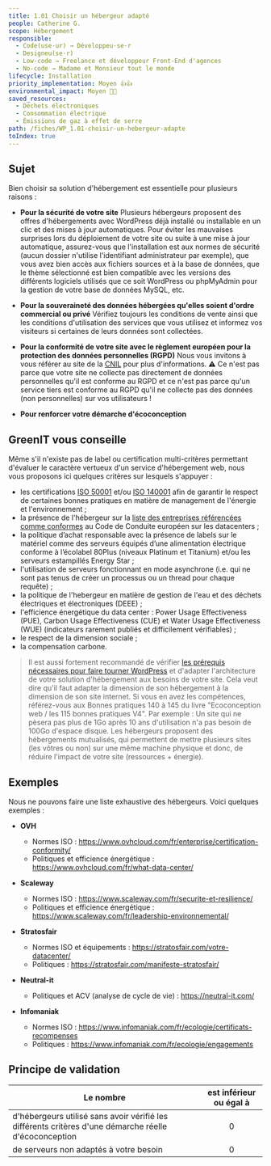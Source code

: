 ```yaml
---
title: 1.01 Choisir un hébergeur adapté
people: Catherine G.
scope: Hébergement
responsible:
  - Code(use·ur) → Développeu·se·r
  - Designeu(se·r)
  - Low-code → Freelance et développeur Front-End d'agences
  - No-code → Madame et Monsieur tout le monde
lifecycle: Installation
priority_implementation: Moyen 👍👍
environmental_impact: Moyen 🌱🌱
saved_resources:
  - Déchets électroniques
  - Consommation électrique
  - Émissions de gaz à effet de serre
path: /fiches/WP_1.01-choisir-un-hebergeur-adapte
toIndex: true
---
```


## Sujet

Bien choisir sa solution d'hébergement est essentielle pour plusieurs raisons :

- **Pour la sécurité de votre site** Plusieurs hébergeurs proposent des offres d'hébergements avec WordPress déjà installé ou installable en un clic et des mises à jour automatiques. Pour éviter les mauvaises surprises lors du déploiement de votre site ou suite à une mise à jour automatique, assurez-vous que l'installation est aux normes de sécurité (aucun dossier n'utilise l'identifiant administrateur par exemple), que vous avez bien accès aux fichiers sources et à la base de données, que le thème sélectionné est bien compatible avec les versions des différents logiciels utilisés que ce soit WordPress ou phpMyAdmin pour la gestion de votre base de données MySQL, etc.

- **Pour la souveraineté des données hébergées qu'elles soient d'ordre commercial ou privé** Vérifiez toujours les conditions de vente ainsi que les conditions d'utilisation des services que vous utilisez et informez vos visiteurs si certaines de leurs données sont collectées.

- **Pour la conformité de votre site avec le règlement européen pour la protection des données personnelles (RGPD)** Nous vous invitons à vous référer au site de la [CNIL](https://www.cnil.fr/) pour plus d'informations. ⚠️ Ce n'est pas parce que votre site ne collecte pas directement de données personnelles qu'il est conforme au RGPD et ce n'est pas parce qu'un service tiers est conforme au RGPD qu'il ne collecte pas des données (non personnelles) sur vos utilisateurs !

- **Pour renforcer votre démarche d'écoconception**

## GreenIT vous conseille

Même s'il n'existe pas de label ou certification multi-critères permettant d'évaluer le caractère vertueux d'un service d'hébergement web, nous vous proposons ici quelques critères sur lesquels s'appuyer :

- les certifications [ISO 50001](https://www.iso.org/fr/publication/PUB100400.html) et/ou [ISO 140001](https://www.iso.org/fr/iso-14001-environmental-management.html) afin de garantir le respect de certaines bonnes pratiques en matière de management de l'énergie et l'environnement ;
- la présence de l'hébergeur sur la [liste des entreprises référencées comme conformes](https://e3p.jrc.ec.europa.eu/node/575) au Code de Conduite européen sur les datacenters ;
- la politique d’achat responsable avec la présence de labels sur le matériel comme des serveurs équipés d’une alimentation électrique conforme à l’écolabel 80Plus (niveaux Platinum et Titanium) et/ou les serveurs estampillés Energy Star ;
- l'utilisation de serveurs fonctionnant en mode asynchrone (i.e. qui ne sont pas tenus de créer un processus ou un thread pour chaque requête) ;
- la politique de l'hebergeur en matière de gestion de l'eau et des déchets électriques et électroniques (DEEE) ;
- l'efficience énergétique du data center : Power Usage Effectiveness (PUE), Carbon Usage Effectiveness (CUE) et Water Usage Effectiveness (WUE) (indicateurs rarement publiés et difficilement vérifiables) ;
- le respect de la dimension sociale ;
- la compensation carbone.

> Il est aussi fortement recommandé de vérifier [les prérequis nécessaires pour faire tourner WordPress](https://fr.wordpress.org/about/requirements/) et d'adapter l'architecture de votre solution d'hébergement aux besoins de votre site.
> Cela veut dire qu'il faut adapter la dimension de son hébergement à la dimension de son site internet. Si vous en avez les compétences, référez-vous aux Bonnes pratiques 140 à 145 du livre "Ecoconception web / les 115 bonnes pratiques V4".
> Par exemple : Un site qui ne pèsera pas plus de 1Go après 10 ans d'utilisation n'a pas besoin de 100Go d'espace disque. Les hébergeurs proposent des hébergements mutualisés, qui permettent de mettre plusieurs sites (les vôtres ou non) sur une même machine physique et donc, de réduire l'impact de votre site (ressources + énergie).

## Exemples

Nous ne pouvons faire une liste exhaustive des hébergeurs. Voici quelques exemples :

- **OVH**

  - Normes ISO : https://www.ovhcloud.com/fr/enterprise/certification-conformity/
  - Politiques et efficience énergétique : https://www.ovhcloud.com/fr/what-data-center/

- **Scaleway**

  - Normes ISO : https://www.scaleway.com/fr/securite-et-resilience/
  - Politiques et efficience énergétique : https://www.scaleway.com/fr/leadership-environnemental/

- **Stratosfair**

  - Normes ISO et équipements : https://stratosfair.com/votre-datacenter/
  - Politiques : https://stratosfair.com/manifeste-stratosfair/

- **Neutral-it**

  - Politiques et ACV (analyse de cycle de vie) : https://neutral-it.com/

- **Infomaniak**
  - Normes ISO : https://www.infomaniak.com/fr/ecologie/certificats-recompenses
  - Politiques : https://www.infomaniak.com/fr/ecologie/engagements

## Principe de validation

| Le nombre                                                                                             | est inférieur ou égal à |
| ----------------------------------------------------------------------------------------------------- | :---------------------: |
| d'hébergeurs utilisé sans avoir vérifié les différents critères d'une démarche réelle d'écoconception |            0            |
| de serveurs non adaptés à votre besoin                                                                |            0            |
